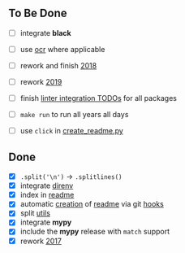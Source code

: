 ## To Be Done

- [ ] integrate **black**
- [ ] use [ocr](common/ocr.py) where applicable
- [ ] rework and finish [2018](y2018)
- [ ] rework [2019](y2019)
- [ ] finish [linter integration TODOs](Makefile) for all packages
- [ ] `make run` to run all years all days
- [ ] use `click` in [create_readme.py](meta/create_readme.py)


## Done

- [x] `.split('\n')` -> `.splitlines()`
- [x] integrate [direnv](.envrc)
- [x] index in [readme](README.md)
- [x] automatic [creation](meta/create_readme.py) of [readme](README.md) via git [hooks](.hooks/pre-commit)
- [x] split [utils](common/utils.py)
- [x] integrate **mypy**
- [x] include the **mypy** release with `match` support
- [x] rework [2017](y2017)
